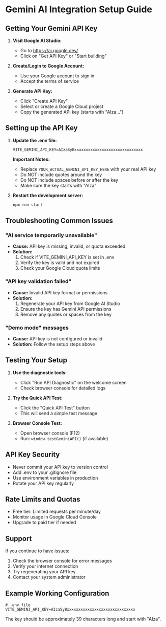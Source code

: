 # Gemini AI Integration Setup Guide

## Getting Your Gemini API Key

1. **Visit Google AI Studio:**
   - Go to https://ai.google.dev/
   - Click on "Get API Key" or "Start building"

2. **Create/Login to Google Account:**
   - Use your Google account to sign in
   - Accept the terms of service

3. **Generate API Key:**
   - Click "Create API Key"
   - Select or create a Google Cloud project
   - Copy the generated API key (starts with "AIza...")

## Setting up the API Key

1. **Update the .env file:**
   ```
   VITE_GEMINI_API_KEY=AIzaSyBxxxxxxxxxxxxxxxxxxxxxxxxxxxxxx
   ```
   
   **Important Notes:**
   - Replace `YOUR_ACTUAL_GEMINI_API_KEY_HERE` with your real API key
   - Do NOT include quotes around the key
   - Do NOT include spaces before or after the key
   - Make sure the key starts with "AIza"

2. **Restart the development server:**
   ```bash
   npm run start
   ```

## Troubleshooting Common Issues

### "AI service temporarily unavailable"
- **Cause:** API key is missing, invalid, or quota exceeded
- **Solution:** 
  1. Check if VITE_GEMINI_API_KEY is set in .env
  2. Verify the key is valid and not expired
  3. Check your Google Cloud quota limits

### "API key validation failed"
- **Cause:** Invalid API key format or permissions
- **Solution:**
  1. Regenerate your API key from Google AI Studio
  2. Ensure the key has Gemini API permissions
  3. Remove any quotes or spaces from the key

### "Demo mode" messages
- **Cause:** API key is not configured or invalid
- **Solution:** Follow the setup steps above

## Testing Your Setup

1. **Use the diagnostic tools:**
   - Click "Run API Diagnostic" on the welcome screen
   - Check browser console for detailed logs

2. **Try the Quick API Test:**
   - Click the "Quick API Test" button
   - This will send a simple test message

3. **Browser Console Test:**
   - Open browser console (F12)
   - Run: `window.testGeminiAPI()` (if available)

## API Key Security

- Never commit your API key to version control
- Add .env to your .gitignore file
- Use environment variables in production
- Rotate your API key regularly

## Rate Limits and Quotas

- Free tier: Limited requests per minute/day
- Monitor usage in Google Cloud Console
- Upgrade to paid tier if needed

## Support

If you continue to have issues:
1. Check the browser console for error messages
2. Verify your internet connection
3. Try regenerating your API key
4. Contact your system administrator

## Example Working Configuration

```env
# .env file
VITE_GEMINI_API_KEY=AIzaSyBxxxxxxxxxxxxxxxxxxxxxxxxxxxxxx
```

The key should be approximately 39 characters long and start with "AIza".
